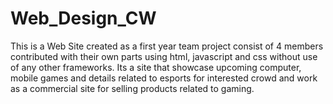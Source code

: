 # Web_Design_CW
This is a Web Site created as a first year team project consist of 4 members contributed with their own parts using html, javascript and css without use of any other frameworks. Its a site that showcase upcoming computer, mobile games and details related to esports for interested crowd and work as a commercial site for selling products related to gaming. 
